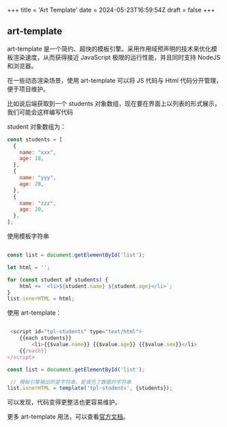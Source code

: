 +++
title = 'Art Template'
date = 2024-05-23T16:59:54Z
draft = false
+++

## art-template

art-template 是一个简约、超快的模板引擎。采用作用域预声明的技术来优化模板渲染速度，从而获得接近 JavaScript 极限的运行性能，并且同时支持 NodeJS 和浏览器。

在一些动态渲染场景，使用 art-template 可以将 JS 代码与 Html 代码分开管理，便于项目维护。

比如说后端获取到一个 students 对象数组，现在要在界面上以列表的形式展示，我们可能会这样编写代码

student 对象数组为：
```javascript
const students = [
  {
    name: "xxx",
    age: 18,
  },
  {
    name: "yyy",
    age: 28,
  },
  {
    name: "zzz",
    age: 20,
  },
];


```

使用模板字符串
```javascript

const list = document.getElementById('list');

let html = '';

for (const student of students) {
    html += `<li>${student.name} ${student.age}</li>`;
}
list.innerHTML = html;

```

使用 art-template：

```javascript

 <script id="tpl-students" type="text/html">
    {{each students}}
        <li>{{$value.name}} {{$value.age}} {{$value.sex}}</li>
    {{/each}}
</script>

const list = document.getElementById('list');

 // 模板引擎输出的是字符串，是填充了数据的字符串
list.innerHTML = template('tpl-students', {students});
```

可以发现，代码变得更整洁也更容易维护。

更多 art-template 用法，可以查看[官方文档](https://aui.github.io/art-template/docs/api.html)。

